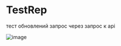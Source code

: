 # TestRep 
тест обновлений запрос через запрос к api 

![image](https://github.com/CaXaPCMeDoM/TestRep/assets/114598862/91fc30a1-68c9-4a8c-9c49-b5a541a28847)

